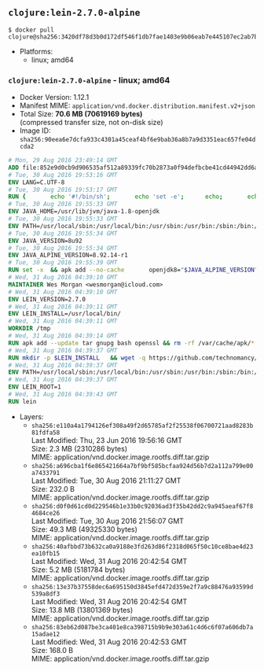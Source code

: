 ## `clojure:lein-2.7.0-alpine`

```console
$ docker pull clojure@sha256:3420df78d3b0d172df546f1db7fae1403e9b06eab7e445107ec2ab7b3caab5f1
```

-	Platforms:
	-	linux; amd64

### `clojure:lein-2.7.0-alpine` - linux; amd64

-	Docker Version: 1.12.1
-	Manifest MIME: `application/vnd.docker.distribution.manifest.v2+json`
-	Total Size: **70.6 MB (70619169 bytes)**  
	(compressed transfer size, not on-disk size)
-	Image ID: `sha256:90eea6e7dcfa933c4301a45ceaf4bf6e9bab36a8b7a9d3351eac657fe04dcda2`

```dockerfile
# Mon, 29 Aug 2016 23:49:14 GMT
ADD file:852e9d0cb9d906535af512a89339fc70b2873a0f94defbcbe41cd44942dd6ac8 in / 
# Tue, 30 Aug 2016 19:53:16 GMT
ENV LANG=C.UTF-8
# Tue, 30 Aug 2016 19:53:17 GMT
RUN { 		echo '#!/bin/sh'; 		echo 'set -e'; 		echo; 		echo 'dirname "$(dirname "$(readlink -f "$(which javac || which java)")")"'; 	} > /usr/local/bin/docker-java-home 	&& chmod +x /usr/local/bin/docker-java-home
# Tue, 30 Aug 2016 19:55:33 GMT
ENV JAVA_HOME=/usr/lib/jvm/java-1.8-openjdk
# Tue, 30 Aug 2016 19:55:33 GMT
ENV PATH=/usr/local/sbin:/usr/local/bin:/usr/sbin:/usr/bin:/sbin:/bin:/usr/lib/jvm/java-1.8-openjdk/jre/bin:/usr/lib/jvm/java-1.8-openjdk/bin
# Tue, 30 Aug 2016 19:55:34 GMT
ENV JAVA_VERSION=8u92
# Tue, 30 Aug 2016 19:55:34 GMT
ENV JAVA_ALPINE_VERSION=8.92.14-r1
# Tue, 30 Aug 2016 19:55:39 GMT
RUN set -x 	&& apk add --no-cache 		openjdk8="$JAVA_ALPINE_VERSION" 	&& [ "$JAVA_HOME" = "$(docker-java-home)" ]
# Wed, 31 Aug 2016 04:39:10 GMT
MAINTAINER Wes Morgan <wesmorgan@icloud.com>
# Wed, 31 Aug 2016 04:39:10 GMT
ENV LEIN_VERSION=2.7.0
# Wed, 31 Aug 2016 04:39:11 GMT
ENV LEIN_INSTALL=/usr/local/bin/
# Wed, 31 Aug 2016 04:39:11 GMT
WORKDIR /tmp
# Wed, 31 Aug 2016 04:39:14 GMT
RUN apk add --update tar gnupg bash openssl && rm -rf /var/cache/apk/*
# Wed, 31 Aug 2016 04:39:37 GMT
RUN mkdir -p $LEIN_INSTALL   && wget -q https://github.com/technomancy/leiningen/archive/$LEIN_VERSION.tar.gz   && echo "Comparing archive checksum ..."   && echo "b4624548ada176c1d122dd9867a1bed09706fcd0 *$LEIN_VERSION.tar.gz" | sha1sum -c -   && mkdir ./leiningen   && tar -xzf $LEIN_VERSION.tar.gz  -C ./leiningen/ --strip-components=1   && mv leiningen/bin/lein-pkg $LEIN_INSTALL/lein   && rm -rf $LEIN_VERSION.tar.gz ./leiningen   && chmod 0755 $LEIN_INSTALL/lein   && wget -q https://github.com/technomancy/leiningen/releases/download/$LEIN_VERSION/leiningen-$LEIN_VERSION-standalone.zip   && wget -q https://github.com/technomancy/leiningen/releases/download/$LEIN_VERSION/leiningen-$LEIN_VERSION-standalone.zip.asc   && gpg --keyserver pool.sks-keyservers.net --recv-key 2E708FB2FCECA07FF8184E275A92E04305696D78   && echo "Verifying Jar file signature ..."   && gpg --verify leiningen-$LEIN_VERSION-standalone.zip.asc   && rm leiningen-$LEIN_VERSION-standalone.zip.asc   && mkdir -p /usr/share/java   && mv leiningen-$LEIN_VERSION-standalone.zip /usr/share/java/leiningen-$LEIN_VERSION-standalone.jar
# Wed, 31 Aug 2016 04:39:37 GMT
ENV PATH=/usr/local/sbin:/usr/local/bin:/usr/sbin:/usr/bin:/sbin:/bin:/usr/lib/jvm/java-1.8-openjdk/jre/bin:/usr/lib/jvm/java-1.8-openjdk/bin:/usr/local/bin/
# Wed, 31 Aug 2016 04:39:37 GMT
ENV LEIN_ROOT=1
# Wed, 31 Aug 2016 04:39:43 GMT
RUN lein
```

-	Layers:
	-	`sha256:e110a4a1794126ef308a49f2d65785af2f25538f06700721aad8283b81fdfa58`  
		Last Modified: Thu, 23 Jun 2016 19:56:16 GMT  
		Size: 2.3 MB (2310286 bytes)  
		MIME: application/vnd.docker.image.rootfs.diff.tar.gzip
	-	`sha256:a696cba1f6e865421664a7bf9bf585bcfaa924d56b7d2a112a799e00a7433791`  
		Last Modified: Tue, 30 Aug 2016 21:11:27 GMT  
		Size: 232.0 B  
		MIME: application/vnd.docker.image.rootfs.diff.tar.gzip
	-	`sha256:d0f0d61cd0d229546b1e33b0c92036ad3f35b42dd2c9a945aeaf67f84684ce26`  
		Last Modified: Tue, 30 Aug 2016 21:56:07 GMT  
		Size: 49.3 MB (49325330 bytes)  
		MIME: application/vnd.docker.image.rootfs.diff.tar.gzip
	-	`sha256:40afbbd73b632ca0a9188e3fd263d86f2318d065f50c10ce8bae4d23ea10fb15`  
		Last Modified: Wed, 31 Aug 2016 20:42:54 GMT  
		Size: 5.2 MB (5181784 bytes)  
		MIME: application/vnd.docker.image.rootfs.diff.tar.gzip
	-	`sha256:13e37b37558dec6a695150d3845efd472d359e2f7a9c88476a93599d539a8df3`  
		Last Modified: Wed, 31 Aug 2016 20:42:54 GMT  
		Size: 13.8 MB (13801369 bytes)  
		MIME: application/vnd.docker.image.rootfs.diff.tar.gzip
	-	`sha256:83eb62d087be3ca401e8ca398715b9b9e303a61c4d6c6f07a606db7a15adae12`  
		Last Modified: Wed, 31 Aug 2016 20:42:53 GMT  
		Size: 168.0 B  
		MIME: application/vnd.docker.image.rootfs.diff.tar.gzip
